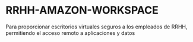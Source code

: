 # RRHH-AMAZON-WORKSPACE

Para proporcionar escritorios virtuales seguros a los empleados de RRHH, permitiendo el acceso remoto a aplicaciones y datos
